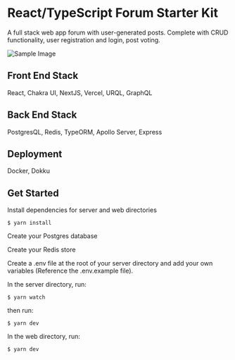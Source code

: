 # React/TypeScript Forum Starter Kit

A full stack web app forum with user-generated posts. Complete with CRUD functionality, user registration and login, post voting.

![Sample Image](https://i.imgur.com/a/4GkPOOf.png)

## Front End Stack
React, Chakra UI, NextJS, Vercel, URQL, GraphQL

## Back End Stack
PostgresQL, Redis, TypeORM, Apollo Server, Express

## Deployment
Docker, Dokku

## Get Started
Install dependencies for server and web directories
```
$ yarn install
```

Create your Postgres database

Create your Redis store

Create a .env file at the root of your server directory and add your own variables (Reference the .env.example file).

In the server directory, run:
```
$ yarn watch
```

then run:
```
$ yarn dev
```

In the web directory, run:
```
$ yarn dev
```



